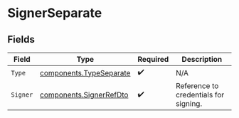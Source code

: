 # SignerSeparate


## Fields

| Field                                                              | Type                                                               | Required                                                           | Description                                                        |
| ------------------------------------------------------------------ | ------------------------------------------------------------------ | ------------------------------------------------------------------ | ------------------------------------------------------------------ |
| `Type`                                                             | [components.TypeSeparate](../../models/components/typeseparate.md) | :heavy_check_mark:                                                 | N/A                                                                |
| `Signer`                                                           | [components.SignerRefDto](../../models/components/signerrefdto.md) | :heavy_check_mark:                                                 | Reference to credentials for signing.                              |